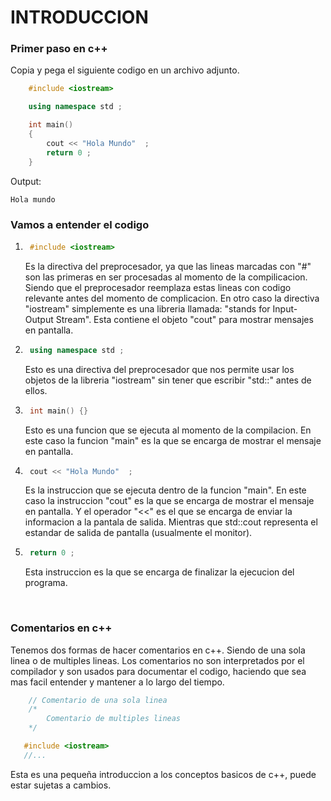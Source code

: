# INTRODUCCION

<h3>Primer paso en c++</h3>

Copia y pega el siguiente codigo en un archivo adjunto.
```c++
    #include <iostream>

    using namespace std ;

    int main()
    {
        cout << "Hola Mundo"  ; 
        return 0 ;
    }
```

Output:
```plaintext
Hola mundo
```

<h3>Vamos a entender el codigo</h3>

1. ```c++ 
    #include <iostream>
    ```
    Es la directiva del preprocesador, ya que las lineas marcadas con "#" son las primeras en ser procesadas al momento de la compilicacion. Siendo que el preprocesador reemplaza estas lineas con codigo relevante antes del momento de complicacion. 
    En otro caso la directiva "iostream" simplemente es una libreria llamada: "stands for Input-Output Stream". Esta contiene el objeto "cout" para mostrar mensajes en pantalla.

2. ```c++
    using namespace std ;
    ```
    Esto es una directiva del preprocesador que nos permite usar los objetos de la libreria "iostream" sin tener que escribir "std::" antes de ellos.

3. ```c++
    int main() {}
    ```
    Esto es una funcion que se ejecuta al momento de la compilacion. En este caso la funcion "main" es la que se encarga de mostrar el mensaje en pantalla.

4. ```c++
    cout << "Hola Mundo"  ;
    ```
    Es la instruccion que se ejecuta dentro de la funcion "main". En este caso la instruccion "cout" es la que se encarga de mostrar el mensaje en pantalla. Y el operador "<<" es el que se encarga de enviar la informacion a la pantala de salida. Mientras que std::cout representa el estandar de salida de pantalla (usualmente el monitor).

5. ```c++
    return 0 ;
    ```
    Esta instruccion es la que se encarga de finalizar la ejecucion del programa.

<br>
<h3>Comentarios en c++</h3>

Tenemos dos formas de hacer comentarios en c++. Siendo de una sola linea o de multiples lineas. Los comentarios no son interpretados por el compilador y son usados para documentar el codigo, haciendo que sea mas facil entender y mantener a lo largo del tiempo.

```c++
    // Comentario de una sola linea
    /* 
        Comentario de multiples lineas 
    */

   #include <iostream>
   //...
```

Esta es una pequeña introduccion a los conceptos basicos de c++, puede estar sujetas a cambios.
